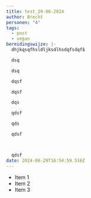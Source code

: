 ```yaml
---
title: test_29-06-2024
author: Brecht
personen: "4"
tags:
  - post
  - vegan
bereidingswijze: |-
  d﻿hjkqsqfhsldljksdlhsdqfsdqf$

  d﻿sq

  d﻿sq

  d﻿qsf

  d﻿qsf

  d﻿qs

  q﻿dsf

  q﻿ds

  q﻿dsf



  q﻿dsf
date: 2024-06-29T16:54:59.516Z
---
```

- Item 1
- Item 2
- Item 3